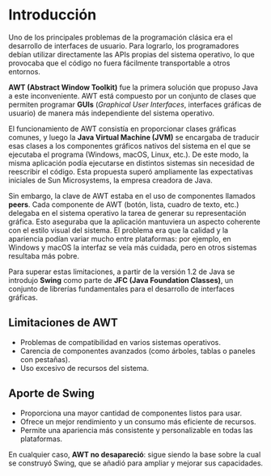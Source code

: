 # Introducción

Uno de los principales problemas de la programación clásica era el desarrollo de interfaces de usuario. Para lograrlo, los programadores debían utilizar directamente las APIs propias del sistema operativo, lo que provocaba que el código no fuera fácilmente transportable a otros entornos.

**AWT (Abstract Window Toolkit)** fue la primera solución que propuso Java a este inconveniente. AWT está compuesto por un conjunto de clases que permiten programar **GUIs** (*Graphical User Interfaces*, interfaces gráficas de usuario) de manera más independiente del sistema operativo.

El funcionamiento de AWT consistía en proporcionar clases gráficas comunes, y luego la **Java Virtual Machine (JVM)** se encargaba de traducir esas clases a los componentes gráficos nativos del sistema en el que se ejecutaba el programa (Windows, macOS, Linux, etc.). De este modo, la misma aplicación podía ejecutarse en distintos sistemas sin necesidad de reescribir el código. Esta propuesta superó ampliamente las expectativas iniciales de Sun Microsystems, la empresa creadora de Java.

Sin embargo, la clave de AWT estaba en el uso de componentes llamados **peers**. Cada componente de AWT (botón, lista, cuadro de texto, etc.) delegaba en el sistema operativo la tarea de generar su representación gráfica. Esto aseguraba que la aplicación mantuviera un aspecto coherente con el estilo visual del sistema. El problema era que la calidad y la apariencia podían variar mucho entre plataformas: por ejemplo, en Windows y macOS la interfaz se veía más cuidada, pero en otros sistemas resultaba más pobre.

Para superar estas limitaciones, a partir de la versión 1.2 de Java se introdujo **Swing** como parte de **JFC (Java Foundation Classes)**, un conjunto de librerías fundamentales para el desarrollo de interfaces gráficas.

## Limitaciones de AWT

- Problemas de compatibilidad en varios sistemas operativos.  
- Carencia de componentes avanzados (como árboles, tablas o paneles con pestañas).  
- Uso excesivo de recursos del sistema.  

## Aporte de Swing

- Proporciona una mayor cantidad de componentes listos para usar.  
- Ofrece un mejor rendimiento y un consumo más eficiente de recursos.  
- Permite una apariencia más consistente y personalizable en todas las plataformas.  

En cualquier caso, **AWT no desapareció**: sigue siendo la base sobre la cual se construyó Swing, que se añadió para ampliar y mejorar sus capacidades.
